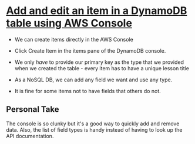 # [Add and edit an item in a DynamoDB table using AWS Console](https://egghead.io/lessons/aws-add-and-edit-an-item-in-a-dynamodb-table-using-aws-console?pl=learn-aws-dynamodb-from-scratch-21c3)

- We can create items directly in the AWS Console

- Click Create Item in the items pane of the DynamoDB console.

- We only _have_ to provide our primary key as the type that we provided when we created the table - every item has to have a unique lesson title

- As a NoSQL DB, we can add any field we want and use any type.

- It is fine for some items not to have fields that others do not.

## Personal Take

The console is so clunky but it's a good way to quickly add and remove data. Also, the list of field types is handy instead of having to look up the API documentation.
